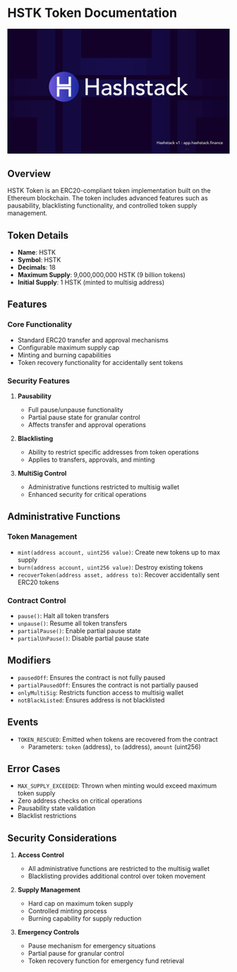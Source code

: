 # HSTK Token Documentation
<img src="./image/hashstack.jpg" alt="Hashstack" style="width:auto; height: auto;" />

## Overview

HSTK Token is an ERC20-compliant token implementation built on the Ethereum blockchain. The token includes advanced features such as pausability, blacklisting functionality, and controlled token supply management.

## Token Details

- **Name**: HSTK
- **Symbol**: HSTK
- **Decimals**: 18
- **Maximum Supply**: 9,000,000,000 HSTK (9 billion tokens)
- **Initial Supply**: 1 HSTK (minted to multisig address)

## Features

### Core Functionality
- Standard ERC20 transfer and approval mechanisms
- Configurable maximum supply cap
- Minting and burning capabilities
- Token recovery functionality for accidentally sent tokens

### Security Features
1. **Pausability**
   - Full pause/unpause functionality
   - Partial pause state for granular control
   - Affects transfer and approval operations

2. **Blacklisting**
   - Ability to restrict specific addresses from token operations
   - Applies to transfers, approvals, and minting

3. **MultiSig Control**
   - Administrative functions restricted to multisig wallet
   - Enhanced security for critical operations

## Administrative Functions

### Token Management
- `mint(address account, uint256 value)`: Create new tokens up to max supply
- `burn(address account, uint256 value)`: Destroy existing tokens
- `recoverToken(address asset, address to)`: Recover accidentally sent ERC20 tokens

### Contract Control
- `pause()`: Halt all token transfers
- `unpause()`: Resume all token transfers
- `partialPause()`: Enable partial pause state
- `partialUnPause()`: Disable partial pause state

## Modifiers

- `pausedOff`: Ensures the contract is not fully paused
- `partialPausedOff`: Ensures the contract is not partially paused
- `onlyMultiSig`: Restricts function access to multisig wallet
- `notBlackListed`: Ensures address is not blacklisted

## Events

- `TOKEN_RESCUED`: Emitted when tokens are recovered from the contract
  - Parameters: `token` (address), `to` (address), `amount` (uint256)

## Error Cases

- `MAX_SUPPLY_EXCEEDED`: Thrown when minting would exceed maximum token supply
- Zero address checks on critical operations
- Pausability state validation
- Blacklist restrictions

## Security Considerations

1. **Access Control**
   - All administrative functions are restricted to the multisig wallet
   - Blacklisting provides additional control over token movement

2. **Supply Management**
   - Hard cap on maximum token supply
   - Controlled minting process
   - Burning capability for supply reduction

3. **Emergency Controls**
   - Pause mechanism for emergency situations
   - Partial pause for granular control
   - Token recovery function for emergency fund retrieval
